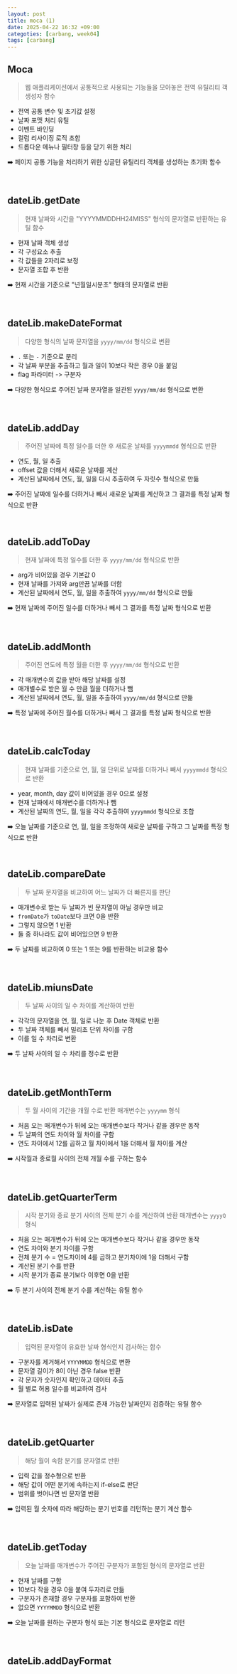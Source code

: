 ```yaml
---
layout: post
title: moca (1)
date: 2025-04-22 16:32 +09:00
categoties: [carbang, week04]
tags: [carbang]
---
```


## Moca

> 웹 애플리케이션에서 공통적으로 사용되는 기능들을 모아놓은 전역 유틸리티 객 생성자 함수

- 전역 공통 변수 및 초기값 설정
- 날짜 포맷 처리 유틸
- 이벤트 바인딩
- 컬럼 리사이징 로직 초함
- 드롭다운 메뉴나 필터창 등을 닫기 위한 처리

➡️ 페이지 공통 기능을 처리하기 위한 싱글턴 유틸리티 객체를 생성하는 초기화 함수

<br>

## dateLib.getDate

> 현재 날짜와 시간을 "YYYYMMDDHH24MISS" 형식의 문자열로 반환하는 유틸 함수

- 현재 날짜 객체 생성
- 각 구성요소 추출
- 각 값들을 2자리로 보정
- 문자열 조합 후 반환

➡️ 현재 시간을 기준으로 "년월일시분초" 형태의 문자열로 반환


<br>

## dateLib.makeDateFormat

> 다양한 형식의 날짜 문자열을 `yyyy/mm/dd` 형식으로 변환

- `.` 또는 `-` 기준으로 분리
- 각 날짜 부분을 추출하고 월과 일이 10보다 작은 경우 0을 붙임
- flag 파라미터 -> 구분자

➡️ 다양한 형식으로 주어진 날짜 문자열을 일관된 `yyyy/mm/dd` 형식으로 변환

<br>

## dateLib.addDay

> 주어진 날짜에 특정 일수를 더한 후 새로운 날짜를 `yyyymmdd` 형식으로 반환

- 연도, 월, 일 추출
- offset 값을 더해서 새로운 날짜를 계산
- 계산된 날짜에서 연도, 월, 일을 다시 추출하여 두 자릿수 형식으로 만듦

➡️ 주어진 날짜에 일수를 더하거나 빼서 새로운 날짜를 계산하고 그 결과를 특정 날짜 형식으로 반환

<br>

## dateLib.addToDay

> 현재 날짜에 특정 일수를 더한 후 `yyyy/mm/dd` 형식으로 반환

- arg가 비어있을 경우 기본값 0 
- 현재 날짜를 가져와 arg만끔 날짜를 더함
- 계산된 날짜에서 연도, 월, 일을 추출하여 `yyyy/mm/dd` 형식으로 만듦

➡️ 현재 날짜에 주어진 일수를 더하거나 빼서 그 결과를 특정 날짜 형식으로 반환

<br>

## dateLib.addMonth

> 주어진 연도에 특정 월을 더한 후 `yyyy/mm/dd` 형식으로 반환

- 각 매개변수의 값을 받아 해당 날짜를 설정
- 매개별수로 받은 월 수 만큼 월을 더하거나 뺌
- 계산된 날짜에서 연도, 월, 일을 추출하여 `yyyy/mm/dd` 형식으로 만듦

➡️ 특정 날짜에 주어진 월수를 더하거나 빼서 그 결과를 특정 날짜 형식으로 반환

<br>

## dateLib.calcToday

> 현재 날짜를 기준으로 연, 월, 일 단위로 날짜를 더하거나 빼서 `yyyymmdd` 형식으로 반환

- year, month, day 값이 비어있을 경우 0으로 설정
- 현재 날짜에서 매개변수를 더하거나 뺌
- 계산된 날짜의 연도, 월, 일을 각각 추출하여 `yyyymmdd` 형식으로 조합

➡️ 오늘 날짜를 기준으로 연, 월, 일을 조정하여 새로운 날짜를 구하고 그 날짜를 특정 형식으로 반환

<br>

## dateLib.compareDate

> 두 날짜 문자열을 비교하여 어느 날짜가 더 빠른지를 판단

- 매개변수로 받는 두 날짜가 빈 문자열이 아닐 경우만 비교
- `fromDate`가 `toDate`보다 크면 0을 반환
- 그렇지 않으면 1 반환
- 둘 중 하나라도 값이 비어있으면 9 반환

➡️ 두 날짜를 비교하여 0 또는 1 또는 9를 반환하는 비교용 함수

<br>

## dateLib.miunsDate

> 두 날짜 사이의 일 수 차이를 계산하여 반환

- 각각의 문자열을 연, 월, 일로 나눈 후 Date 객체로 반환
- 두 날짜 객체를 빼서 밀리초 단위 차이를 구함
- 이를 일 수 차리로 변환

➡️ 두 날짜 사이의 일 수 차리를 정수로 반환

<br>

## dateLib.getMonthTerm

> 두 월 사이의 기간을 개월 수로 반환 매개변수는 `yyyymm` 형식

- 처음 오는 매개변수가 뒤에 오는 매개변수보다 작거나 같을 경우만 동작
- 두 날짜의 연도 차이와 월 차이를 구함
- 연도 차이에서 12를 곱하고 월 차이에서 1을 더해서 월 차이를 계산

➡️ 시작월과 종료월 사이의 전체 개월 수를 구하는 함수

<br>

## dateLib.getQuarterTerm

> 시작 분기와 종료 분기 사이의 전체 분기 수를 계산하여 반환 매개변수는 `yyyyQ` 형식

- 처음 오는 매개변수가 뒤에 오는 매개변수보다 작거나 같을 경우만 동작
- 연도 차이와 분기 차이를 구함
- 전체 분기 수 = 연도차이에 4를 곱하고 분기차이에 1을 더해서 구함
- 계산된 분기 수를 반환
- 시작 분기가 종료 분기보다 이후면 0을 반환

➡️ 두 분기 사이의 전체 분기 수를 계산하는 유틸 함수

<br>

## dateLib.isDate

> 입력된 문자열이 유효한 날짜 형식인지 검사하는 함수

- 구분자를 제거해서 `YYYYMMDD` 형식으로 변환
- 문자열 길이가 8이 아닌 경우 false 반환
- 각 문자가 숫자인지 확인하고 데이터 추출
- 월 별로 허용 일수를 비교하여 검사

➡️ 문자열로 입력된 날짜가 실제로 존재 가능한 날짜인지 검증하는 유틸 함수

<br>

## dateLib.getQuarter

> 해당 월이 속함 분기를 문자열로 반환

- 입력 값을 정수형으로 반환
- 해당 값이 어떤 분기에 속하는지 if-else로 판단
- 범위를 벗어나면 빈 문자열 반환

➡️ 입력된 월 숫자에 따라 해당하는 분기 번호를 리턴하는 분기 계산 함수

<br>

## dateLib.getToday

> 오늘 날짜를 매개변수가 주어진 구분자가 포함된 형식의 문자열로 반환

- 현재 날짜를 구함
- 10보다 작을 경우 0을 붙여 두자리로 만듦
- 구분자가 존재할 경우 구분자를 포함하여 반환
- 없으면 `YYYYMMDD` 형식으로 반환

➡️ 오늘 날짜를 원하는 구분자 형식 또는 기본 형식으로 문자열로 리턴

<br>

## dateLib.addDayFormat

> 